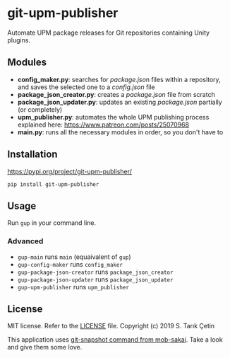 # git-upm-publisher
Automate UPM package releases for Git repositories containing Unity plugins.


## Modules
* **config_maker.py**: searches for *package.jso*n files within a repository, and saves the selected one to a *config.json* file
* **package_json_creator.py**: creates a *package.json* file from scratch
* **package_json_updater.py**: updates an existing *package.json* partially (or completely)
* **upm_publisher.py**: automates the whole UPM publishing process explained here: https://www.patreon.com/posts/25070968
* **main.py**: runs all the necessary modules in order, so you don't have to

## Installation
https://pypi.org/project/git-upm-publisher/

`pip install git-upm-publisher`

## Usage
Run `gup` in your command line.

### Advanced
* `gup-main` runs `main` (equaivalent of `gup`)
* `gup-config-maker` runs `config_maker`
* `gup-package-json-creator` runs `package_json_creator`
* `gup-package-json-updater` runs `package_json_updater`
* `gup-upm-publisher` runs `upm_publisher`

## License
MIT license. Refer to the [LICENSE](/LICENSE) file.
Copyright (c) 2019 S. Tarık Çetin

This application uses [git-snapshot command from mob-sakai](https://www.npmjs.com/package/git-snapshot). 
Take a look and give them some love.
